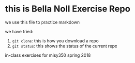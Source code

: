 # this is Bella Noll Exercise Repo

we use this file to practice markdown

we have tried:
1. `git clone`: this is how you download a repo
2. `git status`: this shows the status of the current repo

in-class exercises for misy350 spring 2018
